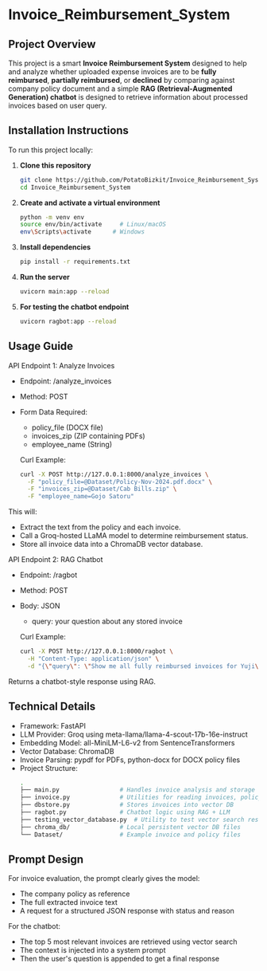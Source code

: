 # Invoice_Reimbursement_System
## Project Overview

This project is a smart **Invoice Reimbursement System** designed to help and analyze whether uploaded expense invoices are to be **fully reimbursed**, **partially reimbursed**, or **declined** by comparing against company policy document and a simple **RAG (Retrieval-Augmented Generation) chatbot** is designed to retrieve information about processed invoices based on user query.

## Installation Instructions

To run this project locally:

1. **Clone this repository**  
   ```bash
   git clone https://github.com/PotatoBizkit/Invoice_Reimbursement_System.git
   cd Invoice_Reimbursement_System
   
2. **Create and activate a virtual environment**
   ```bash
   python -m venv env
   source env/bin/activate     # Linux/macOS
   env\Scripts\activate      # Windows

3. **Install dependencies**
   ```bash
   pip install -r requirements.txt

4. **Run the server**
   ```bash
   uvicorn main:app --reload

5. **For testing the chatbot endpoint**
   ```bash
   uvicorn ragbot:app --reload

## Usage Guide

API Endpoint 1: Analyze Invoices
* Endpoint: /analyze_invoices
* Method: POST
* Form Data Required:
  * policy_file (DOCX file)
  * invoices_zip (ZIP containing PDFs)
  * employee_name (String)

  Curl Example:
     ```bash
     curl -X POST http://127.0.0.1:8000/analyze_invoices \
       -F "policy_file=@Dataset/Policy-Nov-2024.pdf.docx" \
       -F "invoices_zip=@Dataset/Cab Bills.zip" \
       -F "employee_name=Gojo Satoru"

This will:
* Extract the text from the policy and each invoice.
* Call a Groq-hosted LLaMA model to determine reimbursement status.
* Store all invoice data into a ChromaDB vector database.

API Endpoint 2: RAG Chatbot
* Endpoint: /ragbot
* Method: POST
* Body: JSON
  * query: your question about any stored invoice

  Curl Example:
    ```bash
    curl -X POST http://127.0.0.1:8000/ragbot \
      -H "Content-Type: application/json" \
      -d "{\"query\": \"Show me all fully reimbursed invoices for Yuji\"}"

Returns a chatbot-style response using RAG.

## Technical Details

* Framework: FastAPI
* LLM Provider: Groq using meta-llama/llama-4-scout-17b-16e-instruct
* Embedding Model: all-MiniLM-L6-v2 from SentenceTransformers
* Vector Database: ChromaDB
* Invoice Parsing: pypdf for PDFs, python-docx for DOCX policy files
* Project Structure:
    ```bash
    .
    ├── main.py                 # Handles invoice analysis and storage
    ├── invoice.py              # Utilities for reading invoices, policy, generating prompts and extracting dates
    ├── dbstore.py              # Stores invoices into vector DB
    ├── ragbot.py               # Chatbot logic using RAG + LLM
    ├── testing_vector_database.py  # Utility to test vector search results
    ├── chroma_db/              # Local persistent vector DB files
    └── Dataset/                # Example invoice and policy files

## Prompt Design

For invoice evaluation, the prompt clearly gives the model:
* The company policy as reference
* The full extracted invoice text
* A request for a structured JSON response with status and reason

For the chatbot:
* The top 5 most relevant invoices are retrieved using vector search
* The context is injected into a system prompt
* Then the user's question is appended to get a final response
